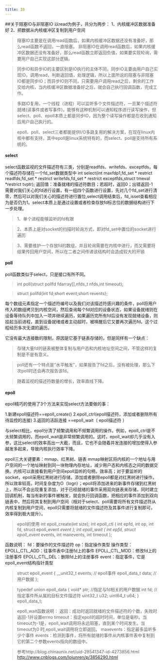 ```yaml
---
title: IO
---
```

##关于阻塞IO与非阻塞IO
以read为例子，共分为两步：
1、内核缓冲区数据准备好 
2、把数据从内核缓冲区复制到用户空间

>阻塞IO主要是在调用read函数后，如果内核缓冲区数据还没有准备好，那么read函数不返回，一直阻塞。
>非阻塞IO在调用read函数后，如果内核缓冲区数据还没有准备好，那么read函数立即返回负值，如果要实现轮询，需要用户自己实现这部分逻辑。

>同步IO和异步IO的主要区别是IO执行的主体不同，同步IO主要由用户自己实现IO，调用read，判断返回值，处理逻辑，所以上面所说的阻塞与非阻塞IO都是同步IO；而异步IO则不同，只需要用户调用read之后，剩余的工作交给内核，当内核缓冲区数据准备好之后，就会自己执行回调函数，完成工作。

>多路IO复用，一个线程（进程）可以监听多个文件描述符，一旦某个描述符就绪(读事件或者写事件)，能够有这种机制可以通知程序进行读写操作，但select、poll、epoll本质上都是同步IO，因为整个读写操作都是在收到通知后用户自己执行的。

>epoll、poll、select三者都能提供I/O多路复用的解决方案，在现在linux内核中都有支持，其中epoll是linux系统特有的，而select、poll是支持所有系统的。

#### select
select函数监视的文件描述符有三类，分别是readfds、writefds、exceptfds，每个描述符存储在一个fd_set数据类型中
int select(int maxfdp1,fd_set * restrict readfds,fd_set * restrict writefds,fd_set * restrict exceptfds,struct tmeval *restrict tvptr);
返回值：准备就绪的描述符数目；若超时，返回0；出错返回-1
需要对我们关心的fd进行设置，有一组四个函数进行设置，先对几个fd_set进行清零，然后可以对我们关心的描述符进行置位,select调用结束后，fd_isset查看相应为是否仍为1。select本质上是通过设置或者检查存放fd标志位的数据结构进行下一步处理。
>1、单个进程能够监听的fd有限

>2、本质上是对socket的扫描时轮询方式，即对fd_set中置位的socket进行遍历

>3、需要维护一个存放fd的数组，并且轮询需要在内核中进行，而又需要将结果传回用户空间，所以在二者之间传递该结构时会造成较大的开销

#### poll
poll函数类似于select，只是接口有所不同。
> int poll(struct pollfd fdarray[],nfds_t nfds,int timeout);

>struct pollfd{int fd;short event;short revents};

每个数组元素指定一个描述符编号以及我们对该描述符感兴趣的条件，poll将用户传入的数组拷贝到内核空间，然后查询每个fd对应的设备状态，如果设备就绪则在设备等待队列中加入一项并继续遍历，如果遍历完所有fd后没有发现就绪设备，则挂起当前进程，直到设备就绪或者主动超时，被唤醒后它又要再次遍历fd。这个过程经历多次无谓的遍历。

它没有最大连接数的限制，原因是它基于链表存储的，但是同样有一个缺点：
> 存储大量fd的链表被整体复制与用户态和内核地址空间之间，不管这样的复制是不是有意义。

> poll还有一个特点是“水平触发”，如果报告了fd之后，没有被处理，那么下次poll时还会再次报告该fd。

> 随着监视的描述符数量的增长，效率直线下降。
#### epoll
epoll精巧的使用了3个方法来实现select方法要做的事：
> 
1.新建epoll描述符==epoll_create()
2.epoll_ctrl(epoll描述符，添加或者删除所有待监控的连接)
3.返回的活跃连接 ==epoll_wait（ epoll描述符 ）

 与select相比，epoll分清了频繁调用和不频繁调用的操作。例如，epoll_ctrl是不太频繁调用的，而epoll_wait是非常频繁调用的。这时，epoll_wait却几乎没有入参，这比select的效率高出一大截，而且，它也不会随着并发连接的增加使得入参越发多起来，导致内核执行效率下降。

> 
epoll三大关键要素：mmap、红黑树、链表
mmap映射区将内核的一个地址与用户空间的一个地址映射到同一块物理内存地址，减少用户态和内核态之间的数据交换。内核可以直接看到用户空间epoll监听的句柄，效率高；对于要监听的socket，epoll采用红黑树进行存储，添加或者删除epoll都是对红黑树进行操作，所以效率较高，时间复杂度为O（logn）；epoll将添加进来的新事件存储到红黑树上，所以不会出现重复添加，对于已经就绪的事件采用双向链表来存储，同时建立回调机制，每当有新的事件被触发，就会执行回调函数，把相应的事件添加到双向链表中，然后将其复制到用户空间（相对于select、poll需要将所有文件描述符从内核复制到用户空间，epoll只需要将就绪的文件描述符及其事件进行复制即可，效率得到极大提升）。

>epoll的使用
int epoll_create(int size);
int epoll_ctl ( int epfd, int op, int fd, struct epoll_event *event );
int epoll_wait ( int epfd, struct epoll_event* events, int maxevents, int timeout );
>
函数说明：
     fd：要操作的文件描述符
     op：指定操作类型
操作类型：
     EPOLL_CTL_ADD：往事件表中注册fd上的事件
     EPOLL_CTL_MOD：修改fd上的注册事件
     EPOLL_CTL_DEL：删除fd上的注册事件
     event：指定事件，它是epoll_event结构指针类型


> struct epoll_event
{
     __unit32_t events;    // epoll事件
     epoll_data_t data;     // 用户数据 
};

>typedef union epoll_data
 {
     void* ptr;              //指定与fd相关的用户数据 
     int fd;                 //指定事件所从属的目标文件描述符 
     uint32_t u32;
     uint64_t u64;
} epoll_data_t;

>epoll_wait函数说明：
     返回：成功时返回就绪的文件描述符的个数，失败时返回-1并设置errno
     timeout：指定epoll的超时时间，单位是毫秒。当timeout为-1是，epoll_wait调用将永远阻塞，直到某个时间发生。当timeout为0        时,epoll_wait调用将立即返回。
     maxevents：指定最多监听多少个事件
     events：检测到事件，将所有就绪的事件从内核事件表中复制到它的第二个参数events指向的数组中。

>参考http://blog.chinaunix.net/uid-28541347-id-4273856.html
http://www.cnblogs.com/lojunren/p/3856290.html